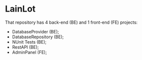 # LainLot
That repository has 4 back-end (BE) and 1 front-end (FE) projects:
* DatabaseProvider (BE);
* DatabaseRepository (BE);
* NUnit Tests (BE);
* RestAPI (BE);
* AdminPanel (FE);
